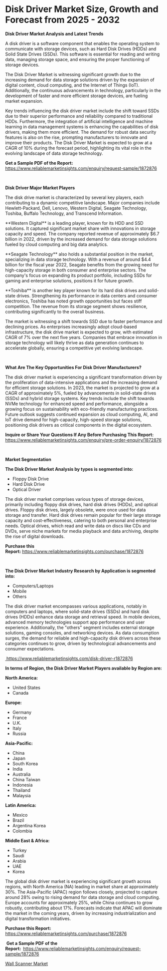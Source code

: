 <p><h1>Disk Driver Market Size, Growth and Forecast from 2025 - 2032</h1></p><p><strong>Disk Driver Market Analysis and Latest Trends</strong></p>
<p><p>A disk driver is a software component that enables the operating system to communicate with storage devices, such as Hard Disk Drives (HDDs) and Solid State Drives (SSDs). This software is essential for reading and writing data, managing storage space, and ensuring the proper functioning of storage devices. </p><p>The Disk Driver Market is witnessing significant growth due to the increasing demand for data storage solutions driven by the expansion of digital content, cloud computing, and the Internet of Things (IoT). Additionally, the continuous advancements in technology, particularly in the development of faster and more efficient storage devices, are fueling market expansion. </p><p>Key trends influencing the disk driver market include the shift toward SSDs due to their superior performance and reliability compared to traditional HDDs. Furthermore, the integration of artificial intelligence and machine learning in data management systems is enhancing the capabilities of disk drivers, making them more efficient. The demand for robust data security features is also on the rise, prompting manufacturers to innovate and improve their products. The Disk Driver Market is expected to grow at a CAGR of 10% during the forecast period, highlighting its vital role in the evolving landscape of data storage technology.</p></p>
<p><strong>Get a Sample PDF of the Report:&nbsp;</strong> <a href="https://www.reliablemarketinsights.com/enquiry/request-sample/1872876?utm_campaign=2624&utm_medium=2&utm_source=Github&utm_content=ia&utm_term=06042025&utm_id=disk-driver">https://www.reliablemarketinsights.com/enquiry/request-sample/1872876</a></p>
<p>&nbsp;</p>
<p><strong>Disk Driver Major Market Players</strong></p>
<p><p>The disk drive market is characterized by several key players, each contributing to a dynamic competitive landscape. Major companies include Hewlett-Packard, Dell, Lenovo, Western Digital, Seagate Technology, Toshiba, Buffalo Technology, and Transcend Information.</p><p>**Western Digital** is a leading player, known for its HDD and SSD solutions. It captured significant market share with innovations in storage capacity and speed. The company reported revenue of approximately $6.7 billion in 2022, driven by the increased demand for data storage solutions fueled by cloud computing and big data analytics.</p><p>**Seagate Technology** also holds a substantial position in the market, specializing in data storage technology. With a revenue of around $4.4 billion for the fiscal year 2022, Seagate benefits from the growing need for high-capacity storage in both consumer and enterprise sectors. The company's focus on expanding its product portfolio, including SSDs for gaming and enterprise solutions, positions it for future growth.</p><p>**Toshiba** is another key player known for its hard disk drives and solid-state drives. Strengthening its performance in data centers and consumer electronics, Toshiba has noted growth opportunities but faces stiff competition. The revenue from its storage segment shows resilience, contributing significantly to the overall business.</p><p>The market is witnessing a shift towards SSD due to faster performance and declining prices. As enterprises increasingly adopt cloud-based infrastructure, the disk drive market is expected to grow, with estimated CAGR of 7% over the next five years. Companies that embrace innovation in storage technology will likely thrive as data generation continues to accelerate globally, ensuring a competitive yet evolving landscape.</p></p>
<p>&nbsp;</p>
<p><strong>What Are The Key Opportunities For Disk Driver Manufacturers?</strong></p>
<p><p>The disk driver market is experiencing a significant transformation driven by the proliferation of data-intensive applications and the increasing demand for efficient storage solutions. In 2023, the market is projected to grow at a CAGR of approximately 5%, fueled by advancements in solid-state drives (SSDs) and hybrid storage systems. Key trends include the shift towards NVMe technology for enhanced speed and performance, alongside a growing focus on sustainability with eco-friendly manufacturing practices. Future outlook suggests continued expansion as cloud computing, AI, and IoT drive demand for high-capacity, high-speed storage solutions, positioning disk drivers as critical components in the digital ecosystem.</p></p>
<p><strong>Inquire or Share Your Questions If Any Before Purchasing This Report:</strong> <a href="https://www.reliablemarketinsights.com/enquiry/pre-order-enquiry/1872876?utm_campaign=2624&utm_medium=2&utm_source=Github&utm_content=ia&utm_term=06042025&utm_id=disk-driver">https://www.reliablemarketinsights.com/enquiry/pre-order-enquiry/1872876</a></p>
<p>&nbsp;</p>
<p><strong>Market Segmentation</strong></p>
<p><strong>The Disk Driver Market Analysis by types is segmented into:</strong></p>
<p><ul><li>Floppy Disk Drive</li><li>Hard Disk Drive</li><li>Optical Driver</li></ul></p>
<p><p>The disk driver market comprises various types of storage devices, primarily including floppy disk drives, hard disk drives (HDDs), and optical drives. Floppy disk drives, largely obsolete, were once used for data storage and transfer. Hard disk drives remain popular for their large storage capacity and cost-effectiveness, catering to both personal and enterprise needs. Optical drives, which read and write data on discs like CDs and DVDs, serve niche markets for media playback and data archiving, despite the rise of digital downloads.</p></p>
<p><strong>Purchase this Report:&nbsp;</strong><a href="https://www.reliablemarketinsights.com/purchase/1872876?utm_campaign=2624&utm_medium=2&utm_source=Github&utm_content=ia&utm_term=06042025&utm_id=disk-driver">https://www.reliablemarketinsights.com/purchase/1872876</a></p>
<p>&nbsp;</p>
<p><strong>The Disk Driver Market Industry Research by Application is segmented into:</strong></p>
<p><ul><li>Computers/Laptops</li><li>Mobile</li><li>Others</li></ul></p>
<p><p>The disk driver market encompasses various applications, notably in computers and laptops, where solid-state drives (SSDs) and hard disk drives (HDDs) enhance data storage and retrieval speed. In mobile devices, advanced memory technologies support app performance and user experience. Additionally, the "others" segment includes external storage solutions, gaming consoles, and networking devices. As data consumption surges, the demand for reliable and high-capacity disk drivers across these categories continues to grow, driven by technological advancements and consumer expectations.</p></p>
<p><a href="https://www.reliablemarketinsights.com/disk-driver-r1872876?utm_campaign=2624&utm_medium=2&utm_source=Github&utm_content=ia&utm_term=06042025&utm_id=disk-driver">&nbsp;https://www.reliablemarketinsights.com/disk-driver-r1872876</a></p>
<p><strong>In terms of Region, the Disk Driver Market Players available by Region are:</strong></p>
<p>
    <p> <strong> North America: </strong>
        <ul>
            <li>United States</li>
            <li>Canada</li>
        </ul>
        </p> 
    <p> <strong> Europe: </strong>
        <ul>
            <li>Germany</li>
            <li>France</li>
            <li>U.K.</li>
            <li>Italy</li>
            <li>Russia</li>
        </ul>
        </p> 
    <p> <strong> Asia-Pacific: </strong>
        <ul>
            <li>China</li>
            <li>Japan</li>
            <li>South Korea</li>
            <li>India</li>
            <li>Australia</li>
            <li>China Taiwan</li>
            <li>Indonesia</li>
            <li>Thailand</li>
            <li>Malaysia</li>
        </ul>
        </p> 
    <p> <strong> Latin America: </strong>
        <ul>
            <li>Mexico</li>
            <li>Brazil</li>
            <li>Argentina Korea</li>
            <li>Colombia</li>
        </ul>
        </p> 
    <p> <strong> Middle East & Africa: </strong>
        <ul>
            <li>Turkey</li>
            <li>Saudi</li>
            <li>Arabia</li>
            <li>UAE</li>
            <li>Korea</li>
        </ul>
    </p>
    </p>
<p><p>The global disk driver market is experiencing significant growth across regions, with North America (NA) leading in market share at approximately 30%. The Asia-Pacific (APAC) region follows closely, projected to capture around 28% owing to rising demand for data storage and cloud computing. Europe accounts for approximately 25%, while China continues to grow robustly, contributing about 17%. Forecasts indicate that APAC will dominate the market in the coming years, driven by increasing industrialization and digital transformation initiatives.</p></p>
<p><strong>Purchase this Report: </strong><a href="https://www.reliablemarketinsights.com/purchase/1872876?utm_campaign=2624&utm_medium=2&utm_source=Github&utm_content=ia&utm_term=06042025&utm_id=disk-driver">https://www.reliablemarketinsights.com/purchase/1872876</a></p>
<p>&nbsp;<strong>Get a Sample PDF of the Report:&nbsp;&nbsp;</strong><a href="https://www.reliablemarketinsights.com/enquiry/request-sample/1872876?utm_campaign=2624&utm_medium=2&utm_source=Github&utm_content=ia&utm_term=06042025&utm_id=disk-driver">https://www.reliablemarketinsights.com/enquiry/request-sample/1872876</a></p>
<p><strong></strong></p>
<p><p><a href="https://github.com/mathastilley812967/Market-Research-Report-List-1/blob/main/wall-scanner-market.md?utm_campaign=2624&utm_medium=2&utm_source=Github&utm_content=ia&utm_term=06042025&utm_id=disk-driver">Wall Scanner Market</a></p></p>